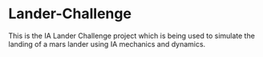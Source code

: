 # Lander-Challenge
This is the IA Lander Challenge project which is being used to simulate the landing of a mars lander using IA mechanics and dynamics.
